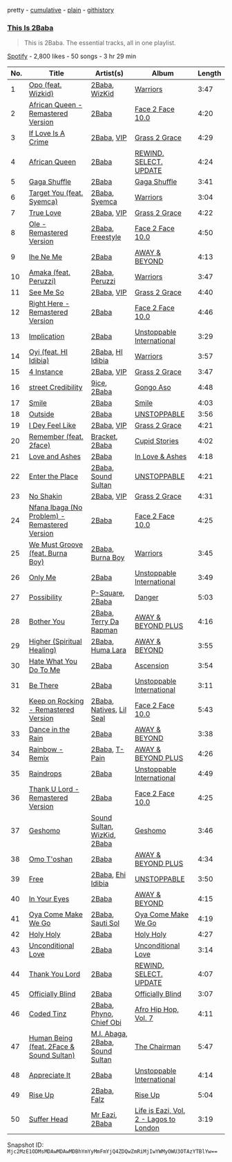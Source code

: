 pretty - [cumulative](/playlists/cumulative/37i9dQZF1DZ06evO1m1kAx.md) - [plain](/playlists/plain/37i9dQZF1DZ06evO1m1kAx) - [githistory](https://github.githistory.xyz/mackorone/spotify-playlist-archive/blob/main/playlists/plain/37i9dQZF1DZ06evO1m1kAx)

### [This Is 2Baba](https://open.spotify.com/playlist/37i9dQZF1DZ06evO1m1kAx)

> This is 2Baba\. The essential tracks, all in one playlist.

[Spotify](https://open.spotify.com/user/spotify) - 2,800 likes - 50 songs - 3 hr 29 min

| No. | Title | Artist(s) | Album | Length |
|---|---|---|---|---|
| 1 | [Opo \(feat\. Wizkid\)](https://open.spotify.com/track/1aPT4OyFWsqPp004pH2DuY) | [2Baba](https://open.spotify.com/artist/2n4DcAtRMvfyRX3ljeC8Kp), [WizKid](https://open.spotify.com/artist/3tVQdUvClmAT7URs9V3rsp) | [Warriors](https://open.spotify.com/album/5NqcaCfak06QPIY7gXFnsK) | 3:47 |
| 2 | [African Queen \- Remastered Version](https://open.spotify.com/track/5WrrKyhWgHbqelmd2ENpSf) | [2Baba](https://open.spotify.com/artist/2n4DcAtRMvfyRX3ljeC8Kp) | [Face 2 Face 10.0](https://open.spotify.com/album/1PdMP3dtb5w0z4f2jVgXzF) | 4:20 |
| 3 | [If Love Is A Crime](https://open.spotify.com/track/1imfHroOMdTqspOIGnVtOs) | [2Baba](https://open.spotify.com/artist/2n4DcAtRMvfyRX3ljeC8Kp), [VIP](https://open.spotify.com/artist/38wGnQ9uC7XyV0TFHaEiO4) | [Grass 2 Grace](https://open.spotify.com/album/37wGpWfZrk5wZax5cdJVSA) | 4:29 |
| 4 | [African Queen](https://open.spotify.com/track/3FEc6z5Q5mgeZtbeBDNEEy) | [2Baba](https://open.spotify.com/artist/2n4DcAtRMvfyRX3ljeC8Kp) | [REWIND\. SELECT\. UPDATE](https://open.spotify.com/album/5V7P9MxiwDQZzhklXRNgu6) | 4:24 |
| 5 | [Gaga Shuffle](https://open.spotify.com/track/0XEaIqAvu2Z0GepEXNWzHd) | [2Baba](https://open.spotify.com/artist/2n4DcAtRMvfyRX3ljeC8Kp) | [Gaga Shuffle](https://open.spotify.com/album/0OoIp7iVPm1c1JYSgl4jEO) | 3:41 |
| 6 | [Target You \(feat\. Syemca\)](https://open.spotify.com/track/3TnN2kZvjnZDsrS19beSqt) | [2Baba](https://open.spotify.com/artist/2n4DcAtRMvfyRX3ljeC8Kp), [Syemca](https://open.spotify.com/artist/4deX5BRJZF7cfEdxcMXTDp) | [Warriors](https://open.spotify.com/album/5NqcaCfak06QPIY7gXFnsK) | 3:04 |
| 7 | [True Love](https://open.spotify.com/track/64Abyr4HpkCBbT0DqBp1dx) | [2Baba](https://open.spotify.com/artist/2n4DcAtRMvfyRX3ljeC8Kp), [VIP](https://open.spotify.com/artist/38wGnQ9uC7XyV0TFHaEiO4) | [Grass 2 Grace](https://open.spotify.com/album/37wGpWfZrk5wZax5cdJVSA) | 4:22 |
| 8 | [Ole \- Remastered Version](https://open.spotify.com/track/4pPTKgTFyjU4VVT8BCHThZ) | [2Baba](https://open.spotify.com/artist/2n4DcAtRMvfyRX3ljeC8Kp), [Freestyle](https://open.spotify.com/artist/5tyf3H4sgUqM5DxTUXe6Sg) | [Face 2 Face 10.0](https://open.spotify.com/album/1PdMP3dtb5w0z4f2jVgXzF) | 4:50 |
| 9 | [Ihe Ne Me](https://open.spotify.com/track/1A2wFAONqaU2BrzmFVqZQS) | [2Baba](https://open.spotify.com/artist/2n4DcAtRMvfyRX3ljeC8Kp) | [AWAY & BEYOND](https://open.spotify.com/album/1rEIwfjq7qKaUgrpK3pxSX) | 4:13 |
| 10 | [Amaka \(feat\. Peruzzi\)](https://open.spotify.com/track/2F5EpzUXZBX46ruU0muOx0) | [2Baba](https://open.spotify.com/artist/2n4DcAtRMvfyRX3ljeC8Kp), [Peruzzi](https://open.spotify.com/artist/5ywjxFhmhHGQBsK3DundNf) | [Warriors](https://open.spotify.com/album/5NqcaCfak06QPIY7gXFnsK) | 3:47 |
| 11 | [See Me So](https://open.spotify.com/track/0RdXMS28fH63l6Is3eHZXM) | [2Baba](https://open.spotify.com/artist/2n4DcAtRMvfyRX3ljeC8Kp), [VIP](https://open.spotify.com/artist/38wGnQ9uC7XyV0TFHaEiO4) | [Grass 2 Grace](https://open.spotify.com/album/37wGpWfZrk5wZax5cdJVSA) | 4:40 |
| 12 | [Right Here \- Remastered Version](https://open.spotify.com/track/6uDx4p5FwDZesqipK8inqo) | [2Baba](https://open.spotify.com/artist/2n4DcAtRMvfyRX3ljeC8Kp) | [Face 2 Face 10.0](https://open.spotify.com/album/1PdMP3dtb5w0z4f2jVgXzF) | 4:46 |
| 13 | [Implication](https://open.spotify.com/track/0ZORrd5CsTwRg0UP1bn3Tm) | [2Baba](https://open.spotify.com/artist/2n4DcAtRMvfyRX3ljeC8Kp) | [Unstoppable International](https://open.spotify.com/album/5sfbvpDCLWPobjdnjes1w0) | 3:29 |
| 14 | [Oyi \(feat\. HI Idibia\)](https://open.spotify.com/track/7f1F8o8w0R7otr5JvQfXUR) | [2Baba](https://open.spotify.com/artist/2n4DcAtRMvfyRX3ljeC8Kp), [HI Idibia](https://open.spotify.com/artist/7hyQCE1I9Jrqlj09FO84q8) | [Warriors](https://open.spotify.com/album/5NqcaCfak06QPIY7gXFnsK) | 3:57 |
| 15 | [4 Instance](https://open.spotify.com/track/7FQecMcIQ2oB7dMaW0MYJ2) | [2Baba](https://open.spotify.com/artist/2n4DcAtRMvfyRX3ljeC8Kp), [VIP](https://open.spotify.com/artist/38wGnQ9uC7XyV0TFHaEiO4) | [Grass 2 Grace](https://open.spotify.com/album/37wGpWfZrk5wZax5cdJVSA) | 3:47 |
| 16 | [street Credibility](https://open.spotify.com/track/18733EhJ3aCTkRDtNpCq01) | [9ice](https://open.spotify.com/artist/0AJdNiFdUdmiU2TNg5fSzH), [2Baba](https://open.spotify.com/artist/2n4DcAtRMvfyRX3ljeC8Kp) | [Gongo Aso](https://open.spotify.com/album/1lCce0gAFEo9f3oBA43Aex) | 4:48 |
| 17 | [Smile](https://open.spotify.com/track/2ZHqDc1DTTRF3enwT0NLmt) | [2Baba](https://open.spotify.com/artist/2n4DcAtRMvfyRX3ljeC8Kp) | [Smile](https://open.spotify.com/album/4ImJy9yLwIoS5IaLX2tyzG) | 4:03 |
| 18 | [Outside](https://open.spotify.com/track/7MSVDXYBOceVmsOerJLftY) | [2Baba](https://open.spotify.com/artist/2n4DcAtRMvfyRX3ljeC8Kp) | [UNSTOPPABLE](https://open.spotify.com/album/40XgoMi52ckhRR5iBoYO07) | 3:56 |
| 19 | [I Dey Feel Like](https://open.spotify.com/track/1sJ1sWNt98WLmGBZDwY884) | [2Baba](https://open.spotify.com/artist/2n4DcAtRMvfyRX3ljeC8Kp), [VIP](https://open.spotify.com/artist/38wGnQ9uC7XyV0TFHaEiO4) | [Grass 2 Grace](https://open.spotify.com/album/37wGpWfZrk5wZax5cdJVSA) | 4:21 |
| 20 | [Remember \(feat\. 2face\)](https://open.spotify.com/track/6tqRTGMys8jvDUmdxsPwdk) | [Bracket](https://open.spotify.com/artist/6yd6lB5T20BZjUVkSlwojA), [2Baba](https://open.spotify.com/artist/2n4DcAtRMvfyRX3ljeC8Kp) | [Cupid Stories](https://open.spotify.com/album/2ccdb6tBRWeGQV0ffF3Wci) | 4:02 |
| 21 | [Love and Ashes](https://open.spotify.com/track/3ZURg62F2dIG5wTANPatMC) | [2Baba](https://open.spotify.com/artist/2n4DcAtRMvfyRX3ljeC8Kp) | [In Love & Ashes](https://open.spotify.com/album/20KVvmHDZaEBsxMo3ccWYs) | 4:18 |
| 22 | [Enter the Place](https://open.spotify.com/track/6LqsK7gCnFNaLS5UcZCWMF) | [2Baba](https://open.spotify.com/artist/2n4DcAtRMvfyRX3ljeC8Kp), [Sound Sultan](https://open.spotify.com/artist/3ncebjXyf0NwYMutzK2DNg) | [UNSTOPPABLE](https://open.spotify.com/album/40XgoMi52ckhRR5iBoYO07) | 4:21 |
| 23 | [No Shakin](https://open.spotify.com/track/2I4PuUJLbVQUiGLnZpQRqV) | [2Baba](https://open.spotify.com/artist/2n4DcAtRMvfyRX3ljeC8Kp), [VIP](https://open.spotify.com/artist/38wGnQ9uC7XyV0TFHaEiO4) | [Grass 2 Grace](https://open.spotify.com/album/37wGpWfZrk5wZax5cdJVSA) | 4:31 |
| 24 | [Nfana Ibaga \(No Problem\) \- Remastered Version](https://open.spotify.com/track/7L3sQ9DSqZTmxkxZy7HMxe) | [2Baba](https://open.spotify.com/artist/2n4DcAtRMvfyRX3ljeC8Kp) | [Face 2 Face 10.0](https://open.spotify.com/album/1PdMP3dtb5w0z4f2jVgXzF) | 4:25 |
| 25 | [We Must Groove \(feat\. Burna Boy\)](https://open.spotify.com/track/7gcSJyitQE3OUWhEI7YTkB) | [2Baba](https://open.spotify.com/artist/2n4DcAtRMvfyRX3ljeC8Kp), [Burna Boy](https://open.spotify.com/artist/3wcj11K77LjEY1PkEazffa) | [Warriors](https://open.spotify.com/album/5NqcaCfak06QPIY7gXFnsK) | 3:45 |
| 26 | [Only Me](https://open.spotify.com/track/6EolsZ9HttNVTonF1bWxqa) | [2Baba](https://open.spotify.com/artist/2n4DcAtRMvfyRX3ljeC8Kp) | [Unstoppable International](https://open.spotify.com/album/5sfbvpDCLWPobjdnjes1w0) | 3:49 |
| 27 | [Possibility](https://open.spotify.com/track/3wsj3rTvMRTtsyisz3urrj) | [P\-Square](https://open.spotify.com/artist/42IUN9kTPdUdI1kre6L7Wk), [2Baba](https://open.spotify.com/artist/2n4DcAtRMvfyRX3ljeC8Kp) | [Danger](https://open.spotify.com/album/13yKq0XTkdxftNDr4vsi7e) | 5:03 |
| 28 | [Bother You](https://open.spotify.com/track/1fHW8dbdd4gnIKEFcKjHqw) | [2Baba](https://open.spotify.com/artist/2n4DcAtRMvfyRX3ljeC8Kp), [Terry Da Rapman](https://open.spotify.com/artist/2c3cCZQWFnwXnnZRhlvK5I) | [AWAY & BEYOND PLUS](https://open.spotify.com/album/2jlFfIJGPB0NQb3Q040sLa) | 4:16 |
| 29 | [Higher \(Spiritual Healing\)](https://open.spotify.com/track/5IUBYuJQMaGUadUNws4czB) | [2Baba](https://open.spotify.com/artist/2n4DcAtRMvfyRX3ljeC8Kp), [Huma Lara](https://open.spotify.com/artist/7Jy0uvwHjLZmPODkzdU1qG) | [AWAY & BEYOND](https://open.spotify.com/album/1rEIwfjq7qKaUgrpK3pxSX) | 3:55 |
| 30 | [Hate What You Do To Me](https://open.spotify.com/track/2Axz6XkiHiahq0xFA9rttd) | [2Baba](https://open.spotify.com/artist/2n4DcAtRMvfyRX3ljeC8Kp) | [Ascension](https://open.spotify.com/album/3IbjUuSFsXLeBd6hz5ZJEY) | 3:54 |
| 31 | [Be There](https://open.spotify.com/track/6ZkdaJngSzMQrr2u9hvLeQ) | [2Baba](https://open.spotify.com/artist/2n4DcAtRMvfyRX3ljeC8Kp) | [Unstoppable International](https://open.spotify.com/album/5sfbvpDCLWPobjdnjes1w0) | 3:11 |
| 32 | [Keep on Rocking \- Remastered Version](https://open.spotify.com/track/6lbjsi4ZoerN7tJLot91VD) | [2Baba](https://open.spotify.com/artist/2n4DcAtRMvfyRX3ljeC8Kp), [Natives](https://open.spotify.com/artist/6ozAOYLSYudeC7tGPZmlOF), [Lil Seal](https://open.spotify.com/artist/0zl7XmAPF3skccdLoftWHL) | [Face 2 Face 10.0](https://open.spotify.com/album/1PdMP3dtb5w0z4f2jVgXzF) | 5:43 |
| 33 | [Dance in the Rain](https://open.spotify.com/track/71nvD9S3qUai7oeccEL9ZM) | [2Baba](https://open.spotify.com/artist/2n4DcAtRMvfyRX3ljeC8Kp) | [AWAY & BEYOND](https://open.spotify.com/album/1rEIwfjq7qKaUgrpK3pxSX) | 3:38 |
| 34 | [Rainbow \- Remix](https://open.spotify.com/track/3rosTvZ4MAbOAzNbbEp6Ha) | [2Baba](https://open.spotify.com/artist/2n4DcAtRMvfyRX3ljeC8Kp), [T\-Pain](https://open.spotify.com/artist/3aQeKQSyrW4qWr35idm0cy) | [AWAY & BEYOND PLUS](https://open.spotify.com/album/2jlFfIJGPB0NQb3Q040sLa) | 4:26 |
| 35 | [Raindrops](https://open.spotify.com/track/4cpQzHK4clbqMSQ1xBDpMY) | [2Baba](https://open.spotify.com/artist/2n4DcAtRMvfyRX3ljeC8Kp) | [Unstoppable International](https://open.spotify.com/album/5sfbvpDCLWPobjdnjes1w0) | 4:49 |
| 36 | [Thank U Lord \- Remastered Version](https://open.spotify.com/track/0I7wgobSTGY7VL07NZcU0R) | [2Baba](https://open.spotify.com/artist/2n4DcAtRMvfyRX3ljeC8Kp) | [Face 2 Face 10.0](https://open.spotify.com/album/1PdMP3dtb5w0z4f2jVgXzF) | 4:25 |
| 37 | [Geshomo](https://open.spotify.com/track/5UrFUR3rGEuDQaKTQi4RQR) | [Sound Sultan](https://open.spotify.com/artist/3ncebjXyf0NwYMutzK2DNg), [WizKid](https://open.spotify.com/artist/3tVQdUvClmAT7URs9V3rsp), [2Baba](https://open.spotify.com/artist/2n4DcAtRMvfyRX3ljeC8Kp) | [Geshomo](https://open.spotify.com/album/5kDSduetHJQi0aCLtrBaXm) | 3:46 |
| 38 | [Omo T'oshan](https://open.spotify.com/track/2H2xlpNaV8eOzJZfa1eYkK) | [2Baba](https://open.spotify.com/artist/2n4DcAtRMvfyRX3ljeC8Kp) | [AWAY & BEYOND PLUS](https://open.spotify.com/album/2jlFfIJGPB0NQb3Q040sLa) | 4:34 |
| 39 | [Free](https://open.spotify.com/track/69koGdRVayRzMDWNyIKQYt) | [2Baba](https://open.spotify.com/artist/2n4DcAtRMvfyRX3ljeC8Kp), [Ehi Idibia](https://open.spotify.com/artist/3BtU6F2V0CPbEQ9ST6IAix) | [UNSTOPPABLE](https://open.spotify.com/album/40XgoMi52ckhRR5iBoYO07) | 3:50 |
| 40 | [In Your Eyes](https://open.spotify.com/track/310NSkclxmN4Npsc9Q2R3B) | [2Baba](https://open.spotify.com/artist/2n4DcAtRMvfyRX3ljeC8Kp) | [AWAY & BEYOND](https://open.spotify.com/album/1rEIwfjq7qKaUgrpK3pxSX) | 4:15 |
| 41 | [Oya Come Make We Go](https://open.spotify.com/track/0jYQc5rfIJNgbwyDwQHS4m) | [2Baba](https://open.spotify.com/artist/2n4DcAtRMvfyRX3ljeC8Kp), [Sauti Sol](https://open.spotify.com/artist/4Rj9lQm9oSiMlirgpsM6eo) | [Oya Come Make We Go](https://open.spotify.com/album/56knvwpmyWDP0TKmsWubT1) | 4:19 |
| 42 | [Holy Holy](https://open.spotify.com/track/6DnvcwVVayZ4xfMuBn8ZfK) | [2Baba](https://open.spotify.com/artist/2n4DcAtRMvfyRX3ljeC8Kp) | [Holy Holy](https://open.spotify.com/album/1oP1d81iy9iuRQZQjtX1jS) | 4:27 |
| 43 | [Unconditional Love](https://open.spotify.com/track/7ENdCRpzE9QjClW84ug7YC) | [2Baba](https://open.spotify.com/artist/2n4DcAtRMvfyRX3ljeC8Kp) | [Unconditional Love](https://open.spotify.com/album/5tcMfCecPZ6lOUIUWLTyXA) | 3:14 |
| 44 | [Thank You Lord](https://open.spotify.com/track/04DolW3ekpEkVDL5fb26Y3) | [2Baba](https://open.spotify.com/artist/2n4DcAtRMvfyRX3ljeC8Kp) | [REWIND\. SELECT\. UPDATE](https://open.spotify.com/album/5V7P9MxiwDQZzhklXRNgu6) | 4:07 |
| 45 | [Officially Blind](https://open.spotify.com/track/1sEG4j3BPpYyT4hFBQ2M4N) | [2Baba](https://open.spotify.com/artist/2n4DcAtRMvfyRX3ljeC8Kp) | [Officially Blind](https://open.spotify.com/album/4VbAu57Fzi3DRW6opWs0C9) | 3:07 |
| 46 | [Coded Tinz](https://open.spotify.com/track/2vrMrplf0UBqixxCA7hJpU) | [2Baba](https://open.spotify.com/artist/2n4DcAtRMvfyRX3ljeC8Kp), [Phyno](https://open.spotify.com/artist/6acbdy69rtlv8m9EW31MYl), [Chief Obi](https://open.spotify.com/artist/4eXIbW9SDhsAowo6FJXiLr) | [Afro Hip Hop, Vol\. 7](https://open.spotify.com/album/6aAw8fSxxxvba2BTSCoXNp) | 4:11 |
| 47 | [Human Being \(feat\. 2Face & Sound Sultan\)](https://open.spotify.com/track/5S9hSYitsTwmhBYKjsDOEC) | [M.I\. Abaga](https://open.spotify.com/artist/0obuUG86gXYcMtRMNKaYKL), [2Baba](https://open.spotify.com/artist/2n4DcAtRMvfyRX3ljeC8Kp), [Sound Sultan](https://open.spotify.com/artist/3ncebjXyf0NwYMutzK2DNg) | [The Chairman](https://open.spotify.com/album/4CyMWcn79EcDbYi8MgSOKM) | 5:47 |
| 48 | [Appreciate It](https://open.spotify.com/track/2mOcoUaBhqKmnpBxTptCMl) | [2Baba](https://open.spotify.com/artist/2n4DcAtRMvfyRX3ljeC8Kp) | [Unstoppable International](https://open.spotify.com/album/5sfbvpDCLWPobjdnjes1w0) | 4:14 |
| 49 | [Rise Up](https://open.spotify.com/track/52vFTpJ6BRTSMI9K9IwI4f) | [2Baba](https://open.spotify.com/artist/2n4DcAtRMvfyRX3ljeC8Kp), [Falz](https://open.spotify.com/artist/2s187JqHC9kipPLBLWXubl) | [Rise Up](https://open.spotify.com/album/1Q2opiQfdZIP9DvBZNryG7) | 5:04 |
| 50 | [Suffer Head](https://open.spotify.com/track/7pZV7r4cRLHoUe4UcVBkb9) | [Mr Eazi](https://open.spotify.com/artist/4TAoP0f9OuWZUesao43xUW), [2Baba](https://open.spotify.com/artist/2n4DcAtRMvfyRX3ljeC8Kp) | [Life is Eazi, Vol\. 2 \- Lagos to London](https://open.spotify.com/album/76ONwEklilRE14yBV1e5td) | 3:19 |

Snapshot ID: `Mjc2MzE1ODMsMDAwMDAwMDBhYmYyMmFmYjQ4ZDQwZmRiMjIwYWMyOWU3OTAzYTBlYw==`
